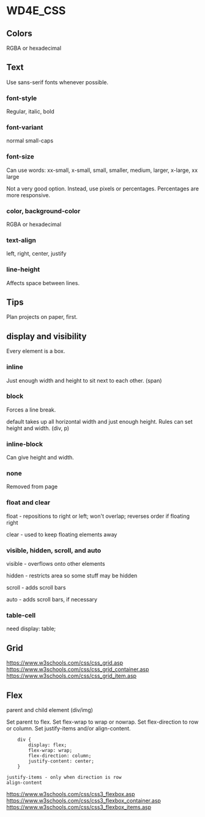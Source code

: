 # WD4E_CSS

## Colors

RGBA or hexadecimal

## Text

Use sans-serif fonts whenever possible.

### font-style

Regular, italic, bold

### font-variant

normal
small-caps

### font-size

Can use words:  xx-small, x-small, small, smaller, medium, larger, x-large, xx large

Not a very good option. Instead, use pixels or percentages. Percentages are more responsive.

### color, background-color

RGBA or hexadecimal

### text-align

left, right, center, justify

### line-height

Affects space between lines.

## Tips

Plan projects on paper, first.

## display and visibility

Every element is a box.

### inline

Just enough width and height to sit next to each other. (span)

### block

Forces a line break.

default takes up all horizontal width and just enough height. Rules can set height and width. (div, p)

### inline-block

Can give height and width.

### none

Removed from page

### float and clear

float - repositions to right or left; won't overlap; reverses order if floating right

clear - used to keep floating elements away

### visible, hidden, scroll, and auto

visible - overflows onto other elements

hidden - restricts area so some stuff may be hidden

scroll - adds scroll bars

auto - adds scroll bars, if necessary

### table-cell

need display: table;

## Grid

https://www.w3schools.com/css/css_grid.asp
https://www.w3schools.com/css/css_grid_container.asp
https://www.w3schools.com/css/css_grid_item.asp

## Flex

parent and child element (div/img)

Set parent to flex.
Set flex-wrap to wrap or nowrap.
Set flex-direction to row or column.
Set justify-items and/or align-content.

```
    div {
        display: flex;
        flex-wrap: wrap;
        flex-direction: column;
        justify-content: center;
    }
```

    justify-items - only when direction is row
    align-content

https://www.w3schools.com/css/css3_flexbox.asp
https://www.w3schools.com/css/css3_flexbox_container.asp
https://www.w3schools.com/css/css3_flexbox_items.asp

